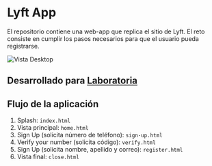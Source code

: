 # Lyft App
El repositorio contiene una web-app que replica el sitio de Lyft. El reto consiste en cumplir los pasos necesarios para que el usuario pueda registrarse.

![Vista Desktop](https://fotos.subefotos.com/11ae26bb10ac18c24fb8116f1f23738do.png)

## Desarrollado para [Laboratoria](http://laboratoria.la)

## Flujo de la aplicación
1. Splash: `index.html`
2. Vista principal: `home.html`
3. Sign Up (solicita número de teléfono): `sign-up.html`
4. Verify your number (solicita código): `verify.html`
5. Sign Up (solicita nombre, apellido y correo): `register.html`
6. Vista final: `close.html`

